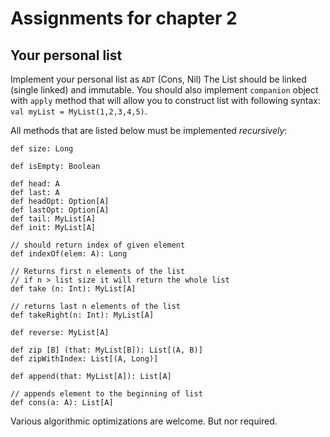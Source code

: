 Assignments for chapter 2
=========================

## Your personal list
Implement your personal list as `ADT` (Cons, Nil) The List should be linked
(single linked) and immutable. You should also implement `companion` object
with `apply` method that will allow you to construct list with following
syntax: `val myList = MyList(1,2,3,4,5)`.

All methods that are listed below must be implemented *recursively*:

    def size: Long

    def isEmpty: Boolean

    def head: A
    def last: A
    def headOpt: Option[A]
    def lastOpt: Option[A]
    def tail: MyList[A]
    def init: MyList[A]

    // should return index of given element
    def indexOf(elem: A): Long

    // Returns first n elements of the list
    // if n > list size it will return the whole list
    def take (n: Int): MyList[A]

    // returns last n elements of the list
    def takeRight(n: Int): MyList[A]

    def reverse: MyList[A]

    def zip [B] (that: MyList[B]): List[(A, B)]
    def zipWithIndex: List[(A, Long)]

    def append(that: MyList[A]): List[A]

    // appends element to the beginning of list
    def cons(a: A): List[A]

Various algorithmic optimizations are welcome. But nor required.

